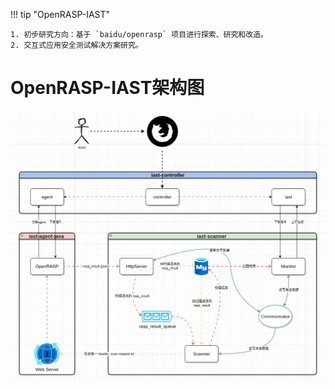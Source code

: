 !!! tip "OpenRASP-IAST"

    1. 初步研究方向：基于 `baidu/openrasp` 项目进行探索、研究和改造。
    2. 交互式应用安全测试解决方案研究。

# OpenRASP-IAST架构图

![架构图](整体架构图.png)
